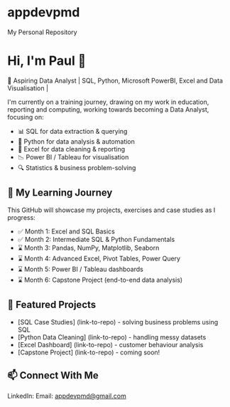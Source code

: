 # appdevpmd
My Personal Repository

# Hi, I'm Paul 👋
🎯 Aspiring Data Analyst | SQL, Python, Microsoft PowerBI, Excel and Data Visualisation |

I'm currently on a training journey, drawing on my work in education, reporting and computing, working towards becoming a Data Analyst, focusing on:

- 📊 SQL for data extraction & querying
- 🐍 Python for data analysis & automation
- 📅 Excel for data cleaning & reporting
- 📉 Power BI / Tableau for visualisation 
- 🔍 Statistics & business problem-solving

## 🚀 My Learning Journey 
This GitHub will showcase my projects, exercises and case studies as I progress:
- ✅ Month 1: Excel and SQL Basics
- ✅ Month 2: Intermediate SQL & Python Fundamentals
- ⌛ Month 3: Pandas, NumPy, Matplotlib, Seaborn
- ⌛ Month 4: Advanced Excel, Pivot Tables, Power Query 
- ⌛ Month 5: Power BI / Tableau dashboards
- ⌛ Month 6: Capstone Project (end-to-end data analysis)

## 📁 Featured Projects
- [SQL Case Studies] (link-to-repo) - solving business problems using SQL
- [Python Data Cleaning] (link-to-repo) - handling messy datasets
- [Excel Dashboard] (link-to-repo) - customer behaviour analysis
- [Capstone Project] (link-to-repo) - coming soon!

## 📫 Connect With Me
LinkedIn:
Email: appdevpmd@gmail.com 
